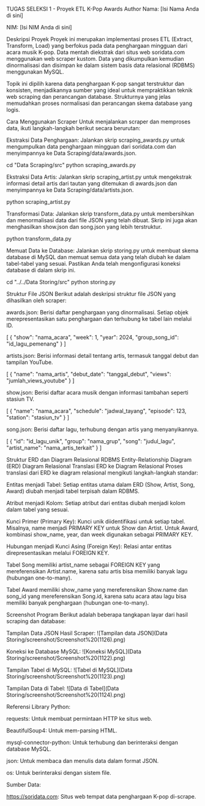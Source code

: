 TUGAS SELEKSI 1 - Proyek ETL K-Pop Awards
Author
Nama: [Isi Nama Anda di sini]

NIM: [Isi NIM Anda di sini]

Deskripsi Proyek
Proyek ini merupakan implementasi proses ETL (Extract, Transform, Load) yang berfokus pada data penghargaan mingguan dari acara musik K-pop. Data mentah diekstrak dari situs web soridata.com menggunakan web scraper kustom. Data yang dikumpulkan kemudian dinormalisasi dan disimpan ke dalam sistem basis data relasional (RDBMS) menggunakan MySQL.

Topik ini dipilih karena data penghargaan K-pop sangat terstruktur dan konsisten, menjadikannya sumber yang ideal untuk mempraktikkan teknik web scraping dan perancangan database. Strukturnya yang jelas memudahkan proses normalisasi dan perancangan skema database yang logis.

Cara Menggunakan Scraper
Untuk menjalankan scraper dan memproses data, ikuti langkah-langkah berikut secara berurutan:

Ekstraksi Data Penghargaan:
Jalankan skrip scraping_awards.py untuk mengumpulkan data penghargaan mingguan dari soridata.com dan menyimpannya ke Data Scraping/data/awards.json.

cd "Data Scraping/src"
python scraping_awards.py

Ekstraksi Data Artis:
Jalankan skrip scraping_artist.py untuk mengekstrak informasi detail artis dari tautan yang ditemukan di awards.json dan menyimpannya ke Data Scraping/data/artists.json.

python scraping_artist.py

Transformasi Data:
Jalankan skrip transform_data.py untuk membersihkan dan menormalisasi data dari file JSON yang telah dibuat. Skrip ini juga akan menghasilkan show.json dan song.json yang lebih terstruktur.

python transform_data.py

Memuat Data ke Database:
Jalankan skrip storing.py untuk membuat skema database di MySQL dan memuat semua data yang telah diubah ke dalam tabel-tabel yang sesuai. Pastikan Anda telah mengonfigurasi koneksi database di dalam skrip ini.

cd "../../Data Storing/src"
python storing.py

Struktur File JSON
Berikut adalah deskripsi struktur file JSON yang dihasilkan oleh scraper:

awards.json: Berisi daftar penghargaan yang dinormalisasi. Setiap objek merepresentasikan satu penghargaan dan terhubung ke tabel lain melalui ID.

[
  {
    "show": "nama_acara",
    "week": 1,
    "year": 2024,
    "group_song_id": "id_lagu_pemenang"
  }
]

artists.json: Berisi informasi detail tentang artis, termasuk tanggal debut dan tampilan YouTube.

[
  {
    "name": "nama_artis",
    "debut_date": "tanggal_debut",
    "views": "jumlah_views_youtube"
  }
]

show.json: Berisi daftar acara musik dengan informasi tambahan seperti stasiun TV.

[
  {
    "name": "nama_acara",
    "schedule": "jadwal_tayang",
    "episode": 123,
    "station": "stasiun_tv"
  }
]

song.json: Berisi daftar lagu, terhubung dengan artis yang menyanyikannya.

[
  {
    "id": "id_lagu_unik",
    "group": "nama_grup",
    "song": "judul_lagu",
    "artist_name": "nama_artis_terkait"
  }
]

Struktur ERD dan Diagram Relasional RDBMS
Entity-Relationship Diagram (ERD)
Diagram Relasional
Translasi ERD ke Diagram Relasional
Proses translasi dari ERD ke diagram relasional mengikuti langkah-langkah standar:

Entitas menjadi Tabel: Setiap entitas utama dalam ERD (Show, Artist, Song, Award) diubah menjadi tabel terpisah dalam RDBMS.

Atribut menjadi Kolom: Setiap atribut dari entitas diubah menjadi kolom dalam tabel yang sesuai.

Kunci Primer (Primary Key): Kunci unik diidentifikasi untuk setiap tabel. Misalnya, name menjadi PRIMARY KEY untuk Show dan Artist. Untuk Award, kombinasi show_name, year, dan week digunakan sebagai PRIMARY KEY.

Hubungan menjadi Kunci Asing (Foreign Key): Relasi antar entitas direpresentasikan melalui FOREIGN KEY.

Tabel Song memiliki artist_name sebagai FOREIGN KEY yang mereferensikan Artist.name, karena satu artis bisa memiliki banyak lagu (hubungan one-to-many).

Tabel Award memiliki show_name yang mereferensikan Show.name dan song_id yang mereferensikan Song.id, karena satu acara atau lagu bisa memiliki banyak penghargaan (hubungan one-to-many).

Screenshot Program
Berikut adalah beberapa tangkapan layar dari hasil scraping dan database:

Tampilan Data JSON Hasil Scraper:
![Tampilan data JSON](Data Storing/screenshot/Screenshot%20(1126).png)

Koneksi ke Database MySQL:
![Koneksi MySQL](Data Storing/screenshot/Screenshot%20(1122).png)

Tampilan Tabel di MySQL:
![Tabel di MySQL](Data Storing/screenshot/Screenshot%20(1123).png)

Tampilan Data di Tabel:
![Data di Tabel](Data Storing/screenshot/Screenshot%20(1124).png)

Referensi
Library Python:

requests: Untuk membuat permintaan HTTP ke situs web.

BeautifulSoup4: Untuk mem-parsing HTML.

mysql-connector-python: Untuk terhubung dan berinteraksi dengan database MySQL.

json: Untuk membaca dan menulis data dalam format JSON.

os: Untuk berinteraksi dengan sistem file.

Sumber Data:

https://soridata.com: Situs web tempat data penghargaan K-pop di-scrape.
